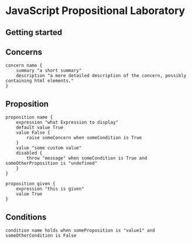 # JavaScript Propositional Laboratory

## Getting started

## Concerns
```
concern name {
    summary "a short summary"
    description "a more detailed description of the concern, possibly containing html elements."
}
```

## Proposition
```
proposition name {
    expression "what Expression to display"
    default value True
    value False {
        raise someConcern when someCondition is True
    }
    value "some custom value"
    disabled {
        throw "message" when someCondition is True and someOtherProposition is "undefined"
    }
}

proposition given {
    expression "this is given"
    value True
}
```

## Conditions
```
condition name holds when someProposition is "value1" and someOtherCondition is False
```